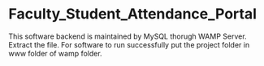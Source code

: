 # Faculty_Student_Attendance_Portal
This software backend is maintained by MySQL thorugh WAMP Server.
Extract the file.
For software to run successfully put the project folder in www folder of wamp folder.
